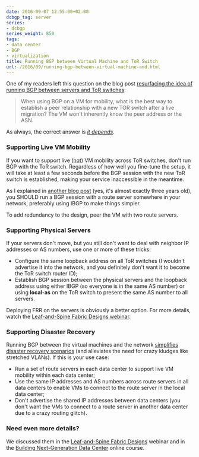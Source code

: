 ```yaml
---
date: 2016-09-07 12:55:00+02:00
dcbgp_tag: server
series:
- dcbgp
series_weight: 850
tags:
- data center
- BGP
- virtualization
title: Running BGP between Virtual Machine and ToR Switch
url: /2016/09/running-bgp-between-virtual-machine-and.html
---
```

One of my readers left this question on the blog post [resurfacing the idea of running BGP between servers and ToR switches](http://blog.ipspace.net/2016/03/sysadmins-shouldnt-be-involved-with.html):

> When using BGP on a VM for mobility, what is the best way to establish a peer relationship with a new TOR switch after a live migration? The VM won\'t inherently know the peer address or the ASN.

As always, the correct answer is *[it depends](https://twitter.com/ThePracticalDev/status/770978423363829760)*.
<!--more-->
### Supporting Live VM Mobility

If you want to support live ([hot](http://blog.ipspace.net/2013/02/hot-and-cold-vm-mobility.html)) VM mobility across ToR switches, don't run BGP with the ToR switch. Regardless of how well you fine-tune the setup, it will take at least a few seconds before the BGP session with the new ToR switch is established, making your service inaccessible in the meantime.

As I explained in [another blog post](http://blog.ipspace.net/2013/08/virtual-appliance-routing-network.html) (yes, it's almost exactly three years old), you SHOULD run a BGP session with a route server somewhere in your network, preferably using IBGP to make things simpler.

To add redundancy to the design, peer the VM with two route servers.

### Supporting Physical Servers

If your servers don't move, but you still don't want to deal with neighbor IP addresses or AS numbers, use one or more of these tricks:

-   Configure the same loopback address on all ToR switches (I wouldn't advertise it into the network, and you definitely don't want it to become the ToR switch router ID);
-   Establish BGP session between the physical servers and the loopback address using either IBGP (so everyone is in the same AS number) or using **local-as** on the ToR switch to present the same AS number to all servers.

Deploying FRR on the servers is obviously a better option. For more details, watch the [Leaf-and-Spine Fabric Designs webinar](http://www.ipspace.net/Leaf-and-Spine_Fabric_Designs).

### Supporting Disaster Recovery

Running BGP between the virtual machines and the network [simplifies disaster recovery scenarios](http://blog.ipspace.net/2013/05/simplify-your-disaster-recovery-with.html) (and alleviates the need for crazy kludges like stretched VLANs). If this is your use case:

-   Run a set of route servers in each data center to support live VM mobility within each data center;
-   Use the same IP addresses and AS numbers across route servers in all data centers to enable VMs to connect to the route server in the local data center;
-   Don't advertise the shared IP addresses between data centers (you don't want the VMs to connect to a route server in another data center due to a crazy routing glitch).

### Need even more details?

We discussed them in the [Leaf-and-Spine Fabric Designs](http://www.ipspace.net/Leaf-and-Spine_Fabric_Designs) webinar and in the [Building Next-Generation Data Center](http://www.ipspace.net/Building_Next-Generation_Data_Center) online course.